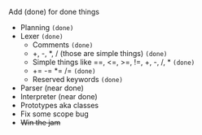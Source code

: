Add (done) for done things
- Planning `(done)`
- Lexer `(done)`
  - Comments `(done)`
  - +, -, *, / (those are simple things) `(done)`
  - Simple things like ==, <=, >=, !=, +, -, /, * `(done)`
  - += -= *= /= `(done)`
  - Reserved keywords `(done)`
- Parser (near done)
- Interpreter (near done)
- Prototypes aka classes
- Fix some scope bug
- ~~Win the jam~~